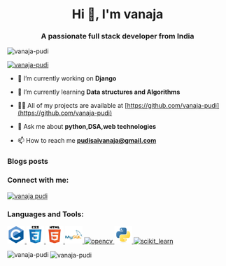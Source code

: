 
<h1 align="center">Hi 👋, I'm vanaja</h1>
<h3 align="center">A passionate full stack developer from India</h3>

<p align="left"> <img src="https://komarev.com/ghpvc/?username=vanaja-pudi&label=Profile%20views&color=0e75b6&style=flat" alt="vanaja-pudi" /> </p>

<p align="left"> <a href="https://github.com/ryo-ma/github-profile-trophy"><img src="https://github-profile-trophy.vercel.app/?username=vanaja-pudi" alt="vanaja-pudi" /></a> </p>

- 🔭 I’m currently working on **Django**

- 🌱 I’m currently learning **Data structures and Algorithms**

- 👨‍💻 All of my projects are available at [https://github.com/vanaja-pudi](https://github.com/vanaja-pudi)

- 💬 Ask me about **python,DSA,web technologies**

- 📫 How to reach me **pudisaivanaja@gmail.com**

### Blogs posts
<!-- BLOG-POST-LIST:START -->
<!-- BLOG-POST-LIST:END -->

<h3 align="left">Connect with me:</h3>
<p align="left">

<a href="https://linkedin.com/in/vanaja pudi" target="blank"><img align="center" src="https://raw.githubusercontent.com/rahuldkjain/github-profile-readme-generator/master/src/images/icons/Social/linked-in-alt.svg" alt="vanaja pudi" height="30" width="40" /></a>
</p>

<h3 align="left">Languages and Tools:</h3>
<p align="left"> <a href="https://www.cprogramming.com/" target="_blank"> <img src="https://raw.githubusercontent.com/devicons/devicon/master/icons/c/c-original.svg" alt="c" width="40" height="40"/> </a> <a href="https://www.w3schools.com/css/" target="_blank"> <img src="https://raw.githubusercontent.com/devicons/devicon/master/icons/css3/css3-original-wordmark.svg" alt="css3" width="40" height="40"/> </a> <a href="https://www.w3.org/html/" target="_blank"> <img src="https://raw.githubusercontent.com/devicons/devicon/master/icons/html5/html5-original-wordmark.svg" alt="html5" width="40" height="40"/> </a> <a href="https://www.mysql.com/" target="_blank"> <img src="https://raw.githubusercontent.com/devicons/devicon/master/icons/mysql/mysql-original-wordmark.svg" alt="mysql" width="40" height="40"/> </a> <a href="https://opencv.org/" target="_blank"> <img src="https://www.vectorlogo.zone/logos/opencv/opencv-icon.svg" alt="opencv" width="40" height="40"/> </a> <a href="https://www.python.org" target="_blank"> <img src="https://raw.githubusercontent.com/devicons/devicon/master/icons/python/python-original.svg" alt="python" width="40" height="40"/> </a> <a href="https://scikit-learn.org/" target="_blank"> <img src="https://upload.wikimedia.org/wikipedia/commons/0/05/Scikit_learn_logo_small.svg" alt="scikit_learn" width="40" height="40"/> </a> </p>

<p><img align="left" src="https://github-readme-stats.vercel.app/api/top-langs?username=vanaja-pudi&show_icons=true&locale=en&layout=compact" alt="vanaja-pudi" /></p>

<p>&nbsp;<img align="center" src="https://github-readme-stats.vercel.app/api?username=vanaja-pudi&show_icons=true&locale=en" alt="vanaja-pudi" /></p>


